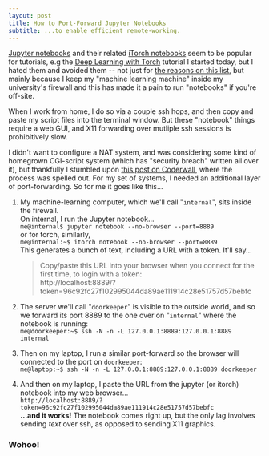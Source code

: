 ```yaml
---
layout: post
title: How to Port-Forward Jupyter Notebooks
subtitle: ...to enable efficient remote-working.
---
```


[Jupyter notebooks](http://jupyter.org/) and  their related [iTorch notebooks](https://github.com/facebook/iTorch) seem to be popular for tutorials, e.g the [Deep Learning with Torch](https://github.com/soumith/cvpr2015/blob/master/Deep%20Learning%20with%20Torch.ipynb) tutorial I started today, but I hated them and avoided them -- not just for [the reasons on this list](http://opiateforthemass.es/articles/why-i-dont-like-jupyter-fka-ipython-notebook/), but mainly because I keep my "machine learning machine" inside my university's firewall and this has made it a pain to run "notebooks" if you're off-site.


When I work from home, I do so via a couple ssh hops, and then copy and paste my script files into the terminal window.  But these "notebook" things require a web GUI, and X11 forwarding over mutliple ssh sessions is prohibitively slow.


I didn't want to configure a NAT system, and was considering some kind of homegrown CGI-script system (which has "security breach" written all over it), but thankfully I stumbled upon [this post on Coderwall](https://coderwall.com/p/ohk6cg/remote-access-to-ipython-notebooks-via-ssh), where the process was spelled out.  For my set of systems, I needed an additional layer of port-forwarding.  So for me it goes like this...


1. My machine-learning computer, which we'll call "`internal`", sits inside the firewall.  
On internal, I run the Jupyter notebook...  
        `me@internal$ jupyter notebook --no-browser --port=8889`  
or for torch, similarly,  
        `me@internal:~$ itorch notebook --no-browser --port=8889`  
This generates a bunch of text, including a URL with a token. It'll say...

    > Copy/paste this URL into your browser when you connect for the first time, to login with a token:  
    > http://localhost:8889/?token=96c92fc27f102995044da89ae111914c28e51757d57bebfc  

2. The server we'll call "`doorkeeper`" is visible to the outside world, and so we forward its port 8889 to the one over on "`internal`" where the notebook is running:  
        `me@doorkeeper:~$ ssh -N -n -L 127.0.0.1:8889:127.0.0.1:8889 internal`


3. Then on my laptop, I run a similar port-forward so the browser will connected to the port on `doorkeeper`:  
        `me@laptop:~$ ssh -N -n -L 127.0.0.1:8889:127.0.0.1:8889 doorkeeper`  


4. And then on my laptop, I paste the URL from the jupyter (or itorch) notebook into my web browser...  
    `http://localhost:8889/?token=96c92fc27f102995044da89ae111914c28e51757d57bebfc`  
**...and it works!**  The notebook comes right up, but the only lag involves sending *text* over ssh, as opposed to sending X11 graphics.

### Wohoo!


